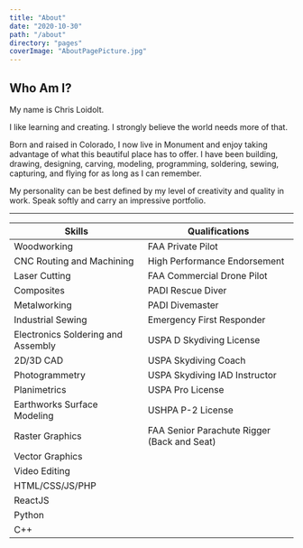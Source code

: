 ```yaml
---
title: "About"
date: "2020-10-30"
path: "/about"
directory: "pages"
coverImage: "AboutPagePicture.jpg"
---
```


## Who Am I?

My name is Chris Loidolt.

I like learning and creating.  I strongly believe the world needs more of that.

Born and raised in Colorado, I now live in Monument and enjoy taking advantage of what this beautiful place has to offer. I have been building, drawing, designing, carving, modeling, programming, soldering, sewing, capturing, and flying for as long as I can remember.

My personality can be best defined by my level of creativity and quality in work. Speak softly and carry an impressive portfolio.

---

| Skills                               | Qualifications |
| -----------                          | ----------- |
| Woodworking                          | FAA Private Pilot       |
| CNC Routing and Machining            | High Performance Endorsement        |
| Laser Cutting                        | FAA Commercial Drone Pilot       |
| Composites                           | PADI Rescue Diver        |
| Metalworking                         | PADI Divemaster        |
| Industrial Sewing                    | Emergency First Responder        |
| Electronics Soldering and Assembly   | USPA D Skydiving License        |
| 2D/3D CAD                            | USPA Skydiving Coach        |
| Photogrammetry                       | USPA Skydiving IAD Instructor        |
| Planimetrics                         | USPA Pro License        |
| Earthworks Surface Modeling          | USHPA P-2 License        |
| Raster Graphics                      | FAA Senior Parachute Rigger (Back and Seat)        |
| Vector Graphics                      |         |
| Video Editing                        |         |
| HTML/CSS/JS/PHP                      |         |
| ReactJS                              |         |
| Python                               |         |
| C++                                  |         |
